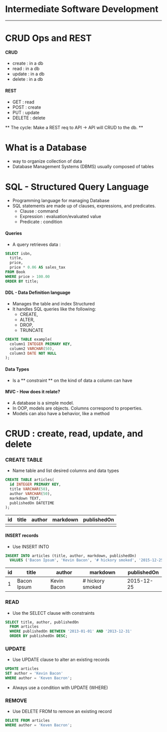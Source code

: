 # Intermediate Software Development
***
# CRUD Ops and REST

#### CRUD
* create : in a db
* read : in a db
* update : in a db
* delete : in a db

#### REST
* GET : read
* POST : create
* PUT : update
* DELETE : delete

** The cycle: Make a REST req to API -> API will CRUD to the db. **

# What is a Database
* way to organize collection of data
* Database Management Systems (DBMS) usually composed of tables

# SQL - Structured Query Language
* Programming language for managing Database
* SQL statements are made up of clauses, expressions, and predicates.
  * Clause : command
  * Expression : evaluation/evaluated value
  * Predicate : condition

#### Queries
* A query retrieves data :

```SQL
SELECT isbn,
  title,
  price,
  price * 0.06 AS sales_tax
FROM Book
WHERE price > 100.00
ORDER BY title;
```

#### DDL - Data Definition language
* Manages the table and index Structured
* It handles SQL queries like the following:
  * CREATE,
  * ALTER,
  * DROP,
  * TRUNCATE

```SQL
CREATE TABLE example(
  column1 INTEGER PRIMARY KEY,
  column2 VARCHAR(50),
  column3 DATE NOT NULL
);
```

#### Data Types
* Is a ** constraint ** on the kind of data a column can have

#### MVC - How does it relate?
* A database is a simple model.
* In OOP, models are objects. Columns correspond to properties.
* Models can also have a behavior, like a method


# CRUD : create, read, update, and delete

### CREATE TABLE
* Name table and list desired columns and data types

```SQL
CREATE TABLE articles(
  id INTEGER PRIMARY KEY,
  title VARCHAR(50),
  author VARCHAR(50),
  markdown TEXT,
  publishedOn DATETIME
);
```

|id|title|author|markdown|publishedOn|
|---|---|---|---|---|
| | | | | | |

#### INSERT records
* Use INSERT INTO

```SQL
INSERT INTO articles (title, author, markdown, publishedOn)
  VALUES ('Bacon Ipsum', 'Kevin Bacon', '# hickory smoked', '2015-12-25');
```

|id|title|author|markdown|publishedOn|
|---|---|---|---|---|
| 1 | Bacon Ipsum |  Kevin Bacon |  # hickory smoked | 2015-12-25 |

### READ
* Use the SELECT clause with constraints

```SQL
SELECT title, author, publishedOn
  FROM articles
  WHERE publishedOn BETWEEN '2013-01-01' AND '2013-12-31'
  ORDER BY publishedOn DESC;
```

### UPDATE
* Use UPDATE clause to alter an existing records

```SQL
UPDATE articles
SET author = 'Kevin Bacon'
WHERE author = 'Keven Bacron';
```
* Always use a condition with UPDATE (WHERE)


### REMOVE
* Use DELETE FROM to remove an existing record

```SQL
DELETE FROM articles
WHERE author = 'Keven Bacron';
```
